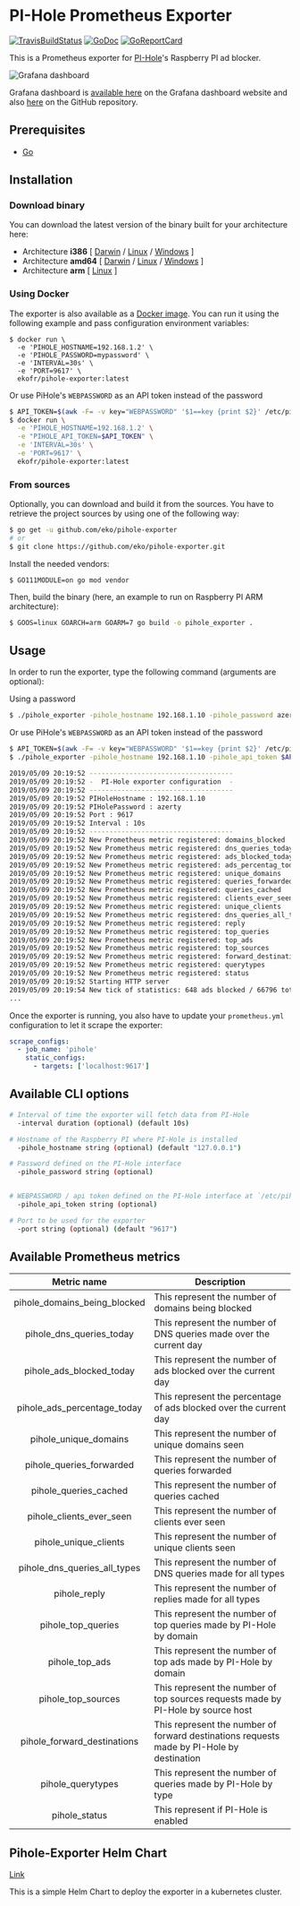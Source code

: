 # PI-Hole Prometheus Exporter

[![TravisBuildStatus](https://api.travis-ci.org/eko/pihole-exporter.svg?branch=master)](https://travis-ci.org/eko/pihole-exporter)
[![GoDoc](https://godoc.org/github.com/eko/pihole-exporter?status.png)](https://godoc.org/github.com/eko/pihole-exporter)
[![GoReportCard](https://goreportcard.com/badge/github.com/eko/pihole-exporter)](https://goreportcard.com/report/github.com/eko/pihole-exporter)

This is a Prometheus exporter for [PI-Hole](https://pi-hole.net/)'s Raspberry PI ad blocker.

![Grafana dashboard](https://raw.githubusercontent.com/eko/pihole-exporter/master/dashboard.jpg)

Grafana dashboard is [available here](https://grafana.com/dashboards/10176) on the Grafana dashboard website and also [here](https://raw.githubusercontent.com/eko/pihole-exporter/master/grafana/dashboard.json) on the GitHub repository.

## Prerequisites

* [Go](https://golang.org/doc/)

## Installation

### Download binary

You can download the latest version of the binary built for your architecture here:

* Architecture **i386** [
    [Darwin](https://github.com/eko/pihole-exporter/releases/latest/download/pihole_exporter-darwin-386) /
    [Linux](https://github.com/eko/pihole-exporter/releases/latest/download/pihole_exporter-linux-386) /
    [Windows](https://github.com/eko/pihole-exporter/releases/latest/download/pihole_exporter-windows-386.exe)
]
* Architecture **amd64** [
    [Darwin](https://github.com/eko/pihole-exporter/releases/latest/download/pihole_exporter-darwin-amd64) /
    [Linux](https://github.com/eko/pihole-exporter/releases/latest/download/pihole_exporter-linux-amd64) /
    [Windows](https://github.com/eko/pihole-exporter/releases/latest/download/pihole_exporter-windows-amd64.exe)
]
* Architecture **arm** [
    [Linux](https://github.com/eko/pihole-exporter/releases/latest/download/pihole_exporter-linux-arm)
]

### Using Docker

The exporter is also available as a [Docker image](https://hub.docker.com/r/ekofr/pihole-exporter).
You can run it using the following example and pass configuration environment variables:

```
$ docker run \
  -e 'PIHOLE_HOSTNAME=192.168.1.2' \
  -e 'PIHOLE_PASSWORD=mypassword' \
  -e 'INTERVAL=30s' \
  -e 'PORT=9617' \
  ekofr/pihole-exporter:latest
```

Or use PiHole's `WEBPASSWORD` as an API token instead of the password

```bash
$ API_TOKEN=$(awk -F= -v key="WEBPASSWORD" '$1==key {print $2}' /etc/pihole/setupVars.conf)
$ docker run \
  -e 'PIHOLE_HOSTNAME=192.168.1.2' \
  -e "PIHOLE_API_TOKEN=$API_TOKEN" \
  -e 'INTERVAL=30s' \
  -e 'PORT=9617' \
  ekofr/pihole-exporter:latest
```

### From sources

Optionally, you can download and build it from the sources. You have to retrieve the project sources by using one of the following way:
```bash
$ go get -u github.com/eko/pihole-exporter
# or
$ git clone https://github.com/eko/pihole-exporter.git
```

Install the needed vendors:

```
$ GO111MODULE=on go mod vendor
```

Then, build the binary (here, an example to run on Raspberry PI ARM architecture):
```bash
$ GOOS=linux GOARCH=arm GOARM=7 go build -o pihole_exporter .
```

## Usage

In order to run the exporter, type the following command (arguments are optional):

Using a password

```bash
$ ./pihole_exporter -pihole_hostname 192.168.1.10 -pihole_password azerty
```

Or use PiHole's `WEBPASSWORD` as an API token instead of the password

```bash
$ API_TOKEN=$(awk -F= -v key="WEBPASSWORD" '$1==key {print $2}' /etc/pihole/setupVars.conf)
$ ./pihole_exporter -pihole_hostname 192.168.1.10 -pihole_api_token $API_TOKEN
```

```bash
2019/05/09 20:19:52 ------------------------------------
2019/05/09 20:19:52 -  PI-Hole exporter configuration  -
2019/05/09 20:19:52 ------------------------------------
2019/05/09 20:19:52 PIHoleHostname : 192.168.1.10
2019/05/09 20:19:52 PIHolePassword : azerty
2019/05/09 20:19:52 Port : 9617
2019/05/09 20:19:52 Interval : 10s
2019/05/09 20:19:52 ------------------------------------
2019/05/09 20:19:52 New Prometheus metric registered: domains_blocked
2019/05/09 20:19:52 New Prometheus metric registered: dns_queries_today
2019/05/09 20:19:52 New Prometheus metric registered: ads_blocked_today
2019/05/09 20:19:52 New Prometheus metric registered: ads_percentag_today
2019/05/09 20:19:52 New Prometheus metric registered: unique_domains
2019/05/09 20:19:52 New Prometheus metric registered: queries_forwarded
2019/05/09 20:19:52 New Prometheus metric registered: queries_cached
2019/05/09 20:19:52 New Prometheus metric registered: clients_ever_seen
2019/05/09 20:19:52 New Prometheus metric registered: unique_clients
2019/05/09 20:19:52 New Prometheus metric registered: dns_queries_all_types
2019/05/09 20:19:52 New Prometheus metric registered: reply
2019/05/09 20:19:52 New Prometheus metric registered: top_queries
2019/05/09 20:19:52 New Prometheus metric registered: top_ads
2019/05/09 20:19:52 New Prometheus metric registered: top_sources
2019/05/09 20:19:52 New Prometheus metric registered: forward_destinations
2019/05/09 20:19:52 New Prometheus metric registered: querytypes
2019/05/09 20:19:52 New Prometheus metric registered: status
2019/05/09 20:19:52 Starting HTTP server
2019/05/09 20:19:54 New tick of statistics: 648 ads blocked / 66796 total DNS querie
...
```

Once the exporter is running, you also have to update your `prometheus.yml` configuration to let it scrape the exporter:

```yaml
scrape_configs:
  - job_name: 'pihole'
    static_configs:
      - targets: ['localhost:9617']
```

## Available CLI options
```bash
# Interval of time the exporter will fetch data from PI-Hole
  -interval duration (optional) (default 10s)

# Hostname of the Raspberry PI where PI-Hole is installed
  -pihole_hostname string (optional) (default "127.0.0.1")

# Password defined on the PI-Hole interface
  -pihole_password string (optional)


# WEBPASSWORD / api token defined on the PI-Hole interface at `/etc/pihole/setupVars.conf`
  -pihole_api_token string (optional)

# Port to be used for the exporter
  -port string (optional) (default "9617")
```

## Available Prometheus metrics

| Metric name                  | Description                                                                               |
|:----------------------------:|-------------------------------------------------------------------------------------------|
| pihole_domains_being_blocked | This represent the number of domains being blocked                                        |
| pihole_dns_queries_today     | This represent the number of DNS queries made over the current day                        |
| pihole_ads_blocked_today     | This represent the number of ads blocked over the current day                             |
| pihole_ads_percentage_today  | This represent the percentage of ads blocked over the current day                         |
| pihole_unique_domains        | This represent the number of unique domains seen                                          |
| pihole_queries_forwarded     | This represent the number of queries forwarded                                            |
| pihole_queries_cached        | This represent the number of queries cached                                               |
| pihole_clients_ever_seen     | This represent the number of clients ever seen                                            |
| pihole_unique_clients        | This represent the number of unique clients seen                                          |
| pihole_dns_queries_all_types | This represent the number of DNS queries made for all types                               |
| pihole_reply                 | This represent the number of replies made for all types                                   |
| pihole_top_queries           | This represent the number of top queries made by PI-Hole by domain                        |
| pihole_top_ads               | This represent the number of top ads made by PI-Hole by domain                            |
| pihole_top_sources           | This represent the number of top sources requests made by PI-Hole by source host          |
| pihole_forward_destinations  | This represent the number of forward destinations requests made by PI-Hole by destination |
| pihole_querytypes            | This represent the number of queries made by PI-Hole by type                              |
| pihole_status                | This represent if PI-Hole is enabled                                                      |


## Pihole-Exporter Helm Chart

[Link](https://github.com/SiM22/pihole-exporter-helm-chart)

This is a simple Helm Chart to deploy the exporter in a kubernetes cluster.
